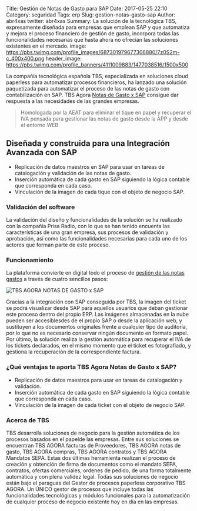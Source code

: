 Title: Gestión de Notas de Gasto para SAP
Date: 2017-05-25 22:10
Category: seguridad
Tags: erp
Slug: gestion-notas-gasto-sap
Author: abr4xas
twitter: abr4xas
Summary: La solución de la tecnológica TBS, expresamente diseñada para empresas que emplean SAP y que automatiza y mejora el proceso financiero de gestión de gasto, incorpora todas las funcionalidades necesarias que hasta ahora no ofrecían las soluciones existentes en el mercado.
image: https://pbs.twimg.com/profile_images/687301979677306880/7z0S2m-c_400x400.png
header_image: https://pbs.twimg.com/profile_banners/4111009883/1477038516/1500x500


La compañía tecnológica española TBS, especializada en soluciones cloud paperless para automatizar procesos financieros, ha lanzado una solución paquetizada para automatizar el proceso de las notas de gasto con contabilización en SAP. TBS Agora <a href="https://tbsonline.es/soluciones-de-negocio/tbs-agora-notas-de-gasto-x-sap/" target="_blank" rel="follow">Notas de Gasto x SAP</a> consigue dar respuesta a las necesidades de las grandes empresas.

> Homologada por la AEAT para eliminar el tique en papel y recuperar el IVA pensada para gestionar las notas de gasto desde la APP y desde el entorno WEB

## Diseñada y construida para una Integración Avanzada con SAP

* Replicación de datos maestros en SAP para usar en tareas de catalogación y validación de las notas de gasto.
* Inserción automática de cada gasto en SAP siguiendo la lógica contable que corresponda en cada caso.
* Vinculación de la imagen de cada tique con el objeto de negocio SAP.

### Validación del software

La validación del diseño y funcionalidades de la solución se ha realizado con la compañía Prisa Radio, con lo que se han tenido encuenta las características de una gran empresa, sus procesos de validación y aprobación, así como las funcionalidades necesarias para cada uno de los actores que forman parte de este proceso.

### Funcionamiento

La plataforma convierte en digital todo el proceso de <a href="https://tbsonline.es/soluciones-de-negocio/tbs-agora-notas-de-gasto-x-sap/" target="_blank" rel="follow">gestión de las notas gastos</a> a través de cuatro sencillos pasos:

![TBS AGORA NOTAS DE GASTO x SAP](https://tbsonline.es/wp-content/uploads/2016/10/solucion-en-4-pasos-notas-de-gastov2-1.png)

Gracias a la integración con SAP conseguida por TBS, la imagen del ticket se podrá visualizar desde SAP para aquellos usuarios que deban gestionar este proceso dentro del propio ERP. Las imágenes almacenadas en la nube pueden ser accesiblesdes de el propio SAP o desde la aplicación web, y sustituyen a los documentos originales frente a cualquier tipo de auditoría, por lo que no es necesario conservar ningún documento en formato papel. Por último, la solución realiza la gestión automática para recuperar el IVA de los tickets declarados, en el mismo momento que el ticket es fotografiado, y gestiona la recuperación de la correspondiente factura.

### ¿Qué ventajas te aporta TBS Agora Notas de Gasto x SAP?

* Replicación de datos maestros para usar en tareas de catalogación y validación.
* Inserción automática de cada gasto en SAP siguiendo la lógica contable que corresponda en cada caso.
* Vinculación de la imagen de cada ticket con el objeto de negocio SAP.


### Acerca de TBS

TBS desarrolla soluciones de negocio para la gestión automática de los procesos basados en el papelde las empresas. Entre sus soluciones se encuentran TBS AGORA facturas de Proveedores, TBS AGORA notas de gasto, TBS AGORA compras, TBS AGORA contratos y TBS AGORA Mandatos SEPA. Estas dos últimas herramienta realizan el proceso de creación y obtención de firma de documentos como el mandato SEPA, contratos, ofertas comerciales, ordenes de pedido, de una forma totalmente automática y con plena validez legal. Todas sus soluciones de negocio están bajo el paraguas del Gestor de procesos paperless corporativo TBS AGORA. Un ÚNICO gestor de procesos que incluye todas las funcionalidades tecnológicas y módulos funcionales para la automatización de cualquier proceso de negocio existente hoy en día en las empresas.

